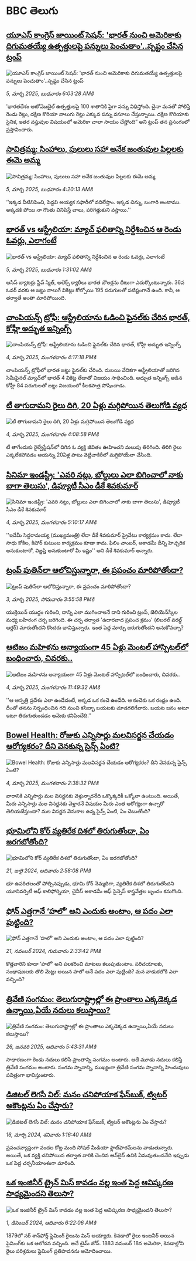 # BBC తెలుగు## [యూఎస్ కాంగ్రెస్ జాయింట్ సెషన్: 'భారత్ ‌నుంచి అమెరికాకు దిగుమతయ్యే ఉత్పత్తులపై పన్నులు పెంచుతాం'..స్పష్టం చేసిన ట్రంప్ ](https://www.bbc.com/telugu/articles/c3vwd665nveo?at_campaign=githubrss)![యూఎస్ కాంగ్రెస్ జాయింట్ సెషన్: 'భారత్ ‌నుంచి అమెరికాకు దిగుమతయ్యే ఉత్పత్తులపై పన్నులు పెంచుతాం'..స్పష్టం చేసిన ట్రంప్ ](https://ichef.bbci.co.uk/ace/standard/240/cpsprodpb/7edd/live/55fab030-f97f-11ef-896e-d7e7fb1719a4.png)_5, మార్చి 2025, బుధవారం 6:03:28 AMకి_'భారతదేశం ఆటోమొబైల్ ఉత్పత్తులపై 100 శాతానికి పైగా పన్ను విధిస్తోంది.  చైనా మనతో పోలిస్తే రెండు రెట్లు, దక్షిణ కొరియా నాలుగు రెట్లు ఎక్కువ పన్ను వసూలు చేస్తున్నాయి. దక్షిణ కొరియాకు సైనిక, ఇతర వస్తువుల విషయంలో అమెరికా చాలా సాయం చేస్తోంది” అని ట్రంప్ తన ప్రసంగంలో ప్రస్తావించారు.## [సావిత్రమ్మ: సింహాలు, పులులు సహా అనేక జంతువుల పిల్లలకు ఈమె అమ్మ](https://www.bbc.com/telugu/articles/clyzlzz50rno?at_campaign=githubrss)![సావిత్రమ్మ: సింహాలు, పులులు సహా అనేక జంతువుల పిల్లలకు ఈమె అమ్మ](https://ichef.bbci.co.uk/ace/standard/240/cpsprodpb/ae7c/live/d0895650-f8e7-11ef-9e61-71ee71f26eb1.jpg)_5, మార్చి 2025, బుధవారం 4:20:13 AMకి_‘‘ఇక్కడ వీటినిపెంచి, పెద్దవి అయ్యక సఫారీలో వదిలేస్తాం. ఇక్కడ చిన్ను, బంగారి అంటాము. అక్కడకి పోయి నా గొంతు వినిపిస్తే చాలు, పరిగెత్తుకుని వస్తాయి.''## [భారత్ vs ఆస్ట్రేలియా: మ్యాచ్ ఫలితాన్ని నిర్దేశించిన ఆ రెండు ఓవర్లు, ఎలాగంటే ](https://www.bbc.com/telugu/articles/crkn6676r3jo?at_campaign=githubrss)![భారత్ vs ఆస్ట్రేలియా: మ్యాచ్ ఫలితాన్ని నిర్దేశించిన ఆ రెండు ఓవర్లు, ఎలాగంటే ](https://ichef.bbci.co.uk/ace/standard/240/cpsprodpb/643f/live/dac79980-f962-11ef-ba1b-43fa288c54fc.jpg)_5, మార్చి 2025, బుధవారం 1:31:02 AMకి_ఆసీస్ బ్యాటర్లు స్టీవ్ స్మిత్, అలెక్స్ క్యారీలు భారత బౌలర్లను దీటుగా ఎదుర్కొంటున్నారు. 36వ ఓవర్ వరకు ఆ జట్టు నాలుగే వికెట్లు కోల్పోయి 195 పరుగులతో పటిష్టంగానే ఉంది. కానీ, ఆ తర్వాతే అంతా మారిపోయింది.## [చాంపియన్స్ ట్రోఫీ: ఆస్ట్రేలియాను ఓడించి ఫైనల్‌కు చేరిన భారత్, కోహ్లీ అద్భుత ఇన్నింగ్స్](https://www.bbc.com/telugu/articles/c36wxwkn0z8o?at_campaign=githubrss)![చాంపియన్స్ ట్రోఫీ: ఆస్ట్రేలియాను ఓడించి ఫైనల్‌కు చేరిన భారత్, కోహ్లీ అద్భుత ఇన్నింగ్స్](https://ichef.bbci.co.uk/ace/standard/240/cpsprodpb/dfa6/live/72183d90-f917-11ef-becb-07cbf84d799c.jpg)_4, మార్చి 2025, మంగళవారం 4:17:18 PMకి_చాంపియన్స్ ట్రోఫీలో భారత జట్టు ఫైనల్‌కు చేరింది. దుబయి వేదికగా ఆస్ట్రేలియాతో జరిగిన సెమీఫైనల్ మ్యాచ్‌లో భారత్ 4 వికెట్ల తేడాతో విజయం సాధించింది.
అద్భుత ఇన్నింగ్స్ ఆడిన కోహ్లీ 84 పరుగులతో జట్టు విజయంలో కీలకపాత్ర పోషించాడు.## [టీ తాగుదామని రైలు దిగి, 20 ఏళ్లు మగ్గిపోయిన తెలుగోడి వ్యధ](https://www.bbc.com/telugu/articles/cyvej3r3dymo?at_campaign=githubrss)![టీ తాగుదామని రైలు దిగి, 20 ఏళ్లు మగ్గిపోయిన తెలుగోడి వ్యధ](https://ichef.bbci.co.uk/ace/standard/240/cpsprodpb/1a79/live/ea0e5ab0-f8d0-11ef-8c03-7dfdbeeb2526.jpg)_4, మార్చి 2025, మంగళవారం 4:08:58 PMకి_టీ తాగేందుకు రైల్వేస్టేషన్‌లో దిగిన ఓ వ్యక్తి జీవితం ఊహించని మలుపు తిరిగింది. తిరిగి రైలు ఎక్కలేకపోవడం ఆయన్ను 20ఏళ్ల పాటు వెట్టిచాకిరీలో మగ్గిపోయేలా చేసింది.## [సినిమా ఇండస్ట్రీ: 'ఎవరి నట్లు, బోల్టులు ఎలా బిగించాలో నాకు బాగా తెలుసు', డిప్యూటీ సీఎం డీకే శివకుమార్](https://www.bbc.com/telugu/articles/czedy5pzpx9o?at_campaign=githubrss)![సినిమా ఇండస్ట్రీ: 'ఎవరి నట్లు, బోల్టులు ఎలా బిగించాలో నాకు బాగా తెలుసు', డిప్యూటీ సీఎం డీకే శివకుమార్](https://ichef.bbci.co.uk/ace/standard/240/cpsprodpb/938a/live/f227e690-f8f2-11ef-896e-d7e7fb1719a4.jpg)_4, మార్చి 2025, మంగళవారం 5:10:17 AMకి_''ఇదేమీ సిద్ధరామయ్య (ముఖ్యమంత్రి) లేదా డీకే శివకుమార్ ప్రైవేటు కార్యక్రమం కాదు. లేదా సాధు కోకిల, కిషోర్ కుటుంబ కార్యక్రమం కూడా కాదు. ఫిలిం చాంబర్, అకాడమీ దీన్ని హెచ్చరిక అనుకుంటారో, విజ్జప్తి అనుకుంటారో మీ ఇష్టం'' అని డీకే శివకుమార్ అన్నారు.## [ట్రంప్ పుతిన్‌లా ఆలోచిస్తున్నారా, ఈ ప్రపంచం మారిపోతోందా?](https://www.bbc.com/telugu/articles/cgl0e5yj8d0o?at_campaign=githubrss)![ట్రంప్ పుతిన్‌లా ఆలోచిస్తున్నారా, ఈ ప్రపంచం మారిపోతోందా?](https://ichef.bbci.co.uk/ace/standard/240/cpsprodpb/76d6/live/90578700-f842-11ef-9967-9d96c0c1bbff.jpg)_3, మార్చి 2025, సోమవారం 3:55:58 PMకి_యుక్రెయిన్ యుద్ధం గురించి, దాన్ని ఎలా ముగించాలనే దాని గురించి ట్రంప్, జెలియెన్‌స్కీల మధ్య బహిరంగ చర్చ జరిగింది. ఈ చర్చ తర్వాత  'ఉదారవాద ప్రపంచ క్రమం' (లిబరల్ వరల్డ్ ఆర్డర్) మారుతోందని కొందరు భావిస్తున్నారు. ఇంత పెద్ద మార్పు జరుగుతోందని అనుకోవచ్చా?## [ఆటిజం మహిళను అన్యాయంగా 45 ఏళ్లు మెంటల్ హాస్పిటల్‌లో బంధించారు, చివరకు..](https://www.bbc.com/telugu/articles/cvg549dxy1lo?at_campaign=githubrss)![ఆటిజం మహిళను అన్యాయంగా 45 ఏళ్లు మెంటల్ హాస్పిటల్‌లో బంధించారు, చివరకు..](https://ichef.bbci.co.uk/ace/standard/240/cpsprodpb/fc02/live/c5801e60-f8e2-11ef-9628-add78e51db09.jpg)_4, మార్చి 2025, మంగళవారం 11:49:32 AMకి_''ఆ ఆస్పత్రి ప్రదేశం ఎలా ఉండేదంటే, అక్కడ ఒక కంచె ఉండేది. ఆ కంచెకు ఒక రంధ్రం ఉంది. దీంతో తనను నిర్బంధించిన గది నుంచి కసిబ్బా బయటకు చూడగలిగేవారు. బయట జనం అటూ ఇటూ తిరుగుతుండడం ఆమెకు కనిపించేది.''## [Bowel Health: రోజుకు ఎన్నిసార్లు మలవిసర్జన చేయడం ఆరోగ్యకరం? దీని వెనకున్న సైన్స్ ఏంటి?](https://www.bbc.com/telugu/articles/cn894qpezz1o?at_campaign=githubrss)![Bowel Health: రోజుకు ఎన్నిసార్లు మలవిసర్జన చేయడం ఆరోగ్యకరం? దీని వెనకున్న సైన్స్ ఏంటి?](https://ichef.bbci.co.uk/ace/standard/240/cpsprodpb/70da/live/7acaaef0-f845-11ef-8c03-7dfdbeeb2526.jpg)_4, మార్చి 2025, మంగళవారం 2:38:32 PMకి_వారానికి ఎన్నిసార్లు మల విసర్జనకు వెళ్తున్నారనేది ఒక్కొక్కరికీ ఒక్కోలా ఉంటుంది. అయితే, మీరు ఎన్నిసార్లు మల విసర్జనకు వెళ్తారనే విషయం మీరు ఎంత ఆరోగ్యంగా ఉన్నారో తెలియజేస్తుందా? మల విసర్జన వెనుకాల ఉన్న సైన్స్ ఏంటి, ఏం చెబుతోంది?## [భూమిలోని కోర్ వ్యతిరేక దిశలో తిరుగుతోందా, ఏం జరగబోతోంది?](https://www.bbc.com/telugu/articles/crgr7rnd7g4o?at_campaign=githubrss)![భూమిలోని కోర్ వ్యతిరేక దిశలో తిరుగుతోందా, ఏం జరగబోతోంది?](https://ichef.bbci.co.uk/ace/standard/240/cpsprodpb/cc28/live/4457bc00-3ec3-11ef-b2f4-77406157b906.jpg)_21, జులై 2024, ఆదివారం 2:58:08 PMకి_భూ ఉపరితలంతో పోల్చినప్పుడు, భూమి కోర్ నెమ్మదిగా, వ్యతిరేక దిశలో తిరుగుతోందని యూనివర్సిటీ ఆఫ్ కాలిఫోర్నియా, చైనీస్ అకాడమీ ఆఫ్ సైన్సెస్‌ శాస్త్రవేత్తల బృందం కనుగొంది.## [ఫోన్ ఎత్తగానే ‘హలో’ అని ఎందుకు అంటాం, ఆ పదం ఎలా పుట్టింది?](https://www.bbc.com/telugu/articles/cgj7x7gdjq4o?at_campaign=githubrss)![ఫోన్ ఎత్తగానే ‘హలో’ అని ఎందుకు అంటాం, ఆ పదం ఎలా పుట్టింది?](https://ichef.bbci.co.uk/ace/standard/240/cpsprodpb/0618/live/7a20ebb0-a807-11ef-b21e-5359bd56d02f.jpg)_21, నవంబర్ 2024, గురువారం 2:33:42 PMకి_కొత్తవారిని కూడా ‘హలో’ అని పలకరించి మాటలు కలుపుతుంటాం.  పరిచయాలకు, సంభాషణలకు తొలి మెట్టు అయిన హలో అనే పదం ఎలా పుట్టింది? మన వాడుకలోకి ఎలా వచ్చింది?## [త్రివేణి సంగమం: తెలుగురాష్ట్రాల్లో ఈ ప్రాంతాలు ఎక్కడెక్కడ ఉన్నాయి,ఏయే నదులు కలుస్తాయి? ](https://www.bbc.com/telugu/articles/cz7elrr17jeo?at_campaign=githubrss)![త్రివేణి సంగమం: తెలుగురాష్ట్రాల్లో ఈ ప్రాంతాలు ఎక్కడెక్కడ ఉన్నాయి,ఏయే నదులు కలుస్తాయి? ](https://ichef.bbci.co.uk/ace/standard/240/cpsprodpb/9dad/live/7f50e780-da42-11ef-a37f-eba91255dc3d.jpg)_26, జనవరి 2025, ఆదివారం 5:43:31 AMకి_సాధారణంగా రెండు నదులు కలిసే ప్రాంతాన్ని సంగమం అంటారు. అదే మూడు నదులు కలిస్తే త్రివేణి సంగమం అంటారు. సంగమ స్నానాన్ని, ముఖ్యంగా త్రివేణి సంగమ స్నానాన్ని హిందువులు పవిత్రంగా భావిస్తుంటారు.## [డిజిటల్ లెగసీ విల్: మనం చనిపోయాక ఫేస్‌బుక్, ట్విటర్‌ అకౌంట్లను ఏం చేస్తారు?](https://www.bbc.com/telugu/articles/cx0zl1qeyq2o?at_campaign=githubrss)![డిజిటల్ లెగసీ విల్: మనం చనిపోయాక ఫేస్‌బుక్, ట్విటర్‌ అకౌంట్లను ఏం చేస్తారు?](https://ichef.bbci.co.uk/ace/standard/240/cpsprodpb/bea2/live/2323ffd0-e2d4-11ee-9410-0f893255c2a0.jpg)_16, మార్చి 2024, శనివారం 1:16:40 AMకి_ప్రపంచవ్యాప్తంగా వందల కోట్ల మంది సోషల్ మీడియా ఫ్లాట్‌ఫారమ్‌లను వాడుతున్నారు. అయితే, ఒక వ్యక్తి చనిపోయిన తర్వాత వారికి చెందిన ఆన్‌లైన్ ఉనికి ఏమవుతుందనేది ఇప్పుడు ఒక పెద్ద చర్చనీయాంశంగా మారింది.## [ఒక ఇంజినీర్ ట్రైన్ మిస్ కావడం వల్ల ఇంత పెద్ద ఆవిష్కరణ సాధ్యమైందని తెలుసా?](https://www.bbc.com/telugu/articles/c774y4mdrgdo?at_campaign=githubrss)![ఒక ఇంజినీర్ ట్రైన్ మిస్ కావడం వల్ల ఇంత పెద్ద ఆవిష్కరణ సాధ్యమైందని తెలుసా?](https://ichef.bbci.co.uk/ace/standard/240/cpsprodpb/d07c/live/d2f92490-ab19-11ef-8264-5f9791599833.jpg)_1, డిసెంబర్ 2024, ఆదివారం 6:22:06 AMకి_1879లో సర్ శాన్‌ఫోర్డ్ ఫ్లెమింగ్ రైలును మిస్ అయ్యారు. కెనడాలో రైలు ఇంజనీర్ అయిన ఫ్లెమింగ్‌కు ఒక ఆలోచన వచ్చింది. అదే టైమ్ జోన్‌. 
1883 నవంబర్ 18న అమెరికా, కెనడాల్లోని రైలు పరిశ్రమలు ఫ్లెమింగ్ ప్రతిపాదనను ఆమోదించాయి.